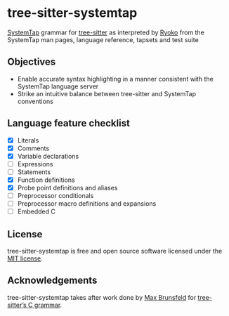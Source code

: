 # tree-sitter-systemtap

[SystemTap] grammar for [tree-sitter] as interpreted by [Ryoko] from the SystemTap man pages, language reference, tapsets and test suite

## Objectives

- Enable accurate syntax highlighting in a manner consistent with the SystemTap language server
- Strike an intuitive balance between tree-sitter and SystemTap conventions

## Language feature checklist

- [x] Literals
- [x] Comments
- [x] Variable declarations
- [ ] Expressions
- [ ] Statements
- [x] Function definitions
- [x] Probe point definitions and aliases
- [ ] Preprocessor conditionals
- [ ] Preprocessor macro definitions and expansions
- [ ] Embedded C

## License

tree-sitter-systemtap is free and open source software licensed under the [MIT license][license].

## Acknowledgements

tree-sitter-systemtap takes after work done by [Max Brunsfeld] for [tree-sitter’s C grammar][tree-sitter-c].

[license]: ./LICENSE.txt
[Max Brunsfeld]: https://github.com/maxbrunsfeld
[Ryoko]: https://github.com/ok-ryoko
[SystemTap]: https://sourceware.org/systemtap/
[tree-sitter-c]: https://github.com/tree-sitter/tree-sitter-c
[tree-sitter]: https://github.com/tree-sitter/tree-sitter

